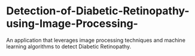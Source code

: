# Detection-of-Diabetic-Retinopathy-using-Image-Processing-
An application that leverages image processing techniques and machine learning algorithms to detect Diabetic Retinopathy.
